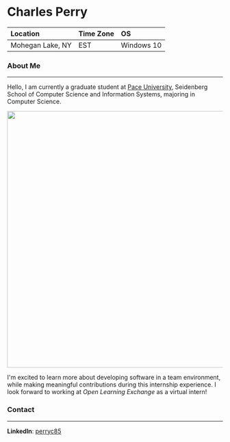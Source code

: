 # Charles Perry

Location         | Time Zone | OS
:----------------| :---------|:---- 
Mohegan Lake, NY | EST       | Windows 10

### About Me

* * *

Hello, I am currently a graduate student at [Pace University](https://www.pace.edu/), Seidenberg School of Computer Science and Information Systems, majoring in Computer Science. 

<img src="https://www.pace.edu/sites/default/files/styles/t27_feature_image/public/global-pathways-academic-support.jpg?itok=fL3a-6Gh" width="600px"/>

I'm excited to learn more about developing software in a team environment, while making meaningful contributions during this internship experience. I look forward to working at *Open Learning Exchange* as a virtual intern!

### Contact

* * *

**LinkedIn**: [perryc85](https://www.linkedin.com/in/perryc85/)
